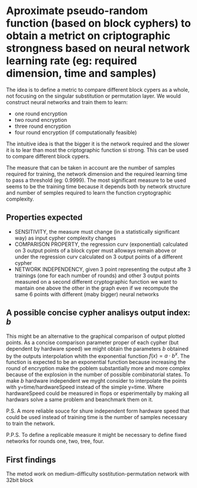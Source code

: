 # Aproximate pseudo-random function (based on block cyphers) to obtain a metrict on criptographic strongness based on neural network learning rate (eg: required dimension, time and samples)

The idea is to define a metric to compare different block cypers as a whole, not focusing on the singular substitution or permutation layer.
We would construct neural networks and train them to learn:
- one round encryption
- two round encryption
- three round encryption
- four round encryption (if computationally feasible)

The intuitive idea is that the bigger it is the network required and the slower it is to lear than most the criptographic function si strong. This can be used to compare different block cypers. 

The measure that can be taken in account are the number of samples required for training, the network dimension and the required learning time to pass a threshold (eg: 0.9999). The most significant measure to be used seems to be  the training time because it depends both by network structure and number of semples required to learn the function cryptographic complexity.


## Properties expected
- SENSITIVITY, the measure must change (in a statistically significant way) as input cypher complexity changes
- COMPARISON PROPERTY, the regression curv (exponential) calculated on 3 output points of a block cyper must alloways remain above or under the regression curv calculated on 3 output points of a different cypher
- NETWORK INDEPENDENCY, given 3 point representing the output afte 3 trainings (one for each number of rounds) and other 3 output points measured on a second different cryptographic function we want to mantain one above the other in the graph even if we recompute the same 6 points with different (maby bigger) neural networks


## A possible concise cypher analisys output index: $`b`$
This might be an alternative to the graphical comparison of output plotted points.
As a concise comparison parameter proper of each cypher (but dependent by hardware speed) we might obtain the parameters $`b`$ obtained by the outputs interpolation whith the exponential function $`f(x)=a \cdot b^x`$. The function is expected to be an exponential function because increasing the round of encryption make the poblem substantially more and more complex because of the explosion in the number of possible combinatorial states. To make  $`b`$ hardware independent we myght consider to interpolate the points with y=time/hardwareSpeed instead of the simple y=time. Where hardwareSpeed could be measured in flops or esperimentally by making all hardwars solve a same problem and beanchmark them on it. 

P.S. A more reliable souce for shure independent form hardware speed that could be used instead of training time  is the number of samples necessary to train the network.

P.P.S. To define a replicable measure it might be necessary to define fixed networks for rounds one, two, tree, four.


## First findings
The metod work on medium-difficulty sostitution-permutation network with 32bit block

